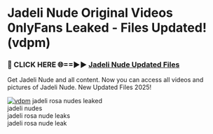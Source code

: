 # Jadeli Nude Original Videos 0nlyFans Leaked - Files Updated! (vdpm)

<h3>🔴 CLICK HERE 🌐==►► <a href="https://tinyurl.com/yc6ubb5a" rel="nofollow">Jadeli Nude Updated Files</a></h3>

Get Jadeli Nude and all content. Now you can access all videos and pictures of Jadeli Nude. New Updated Files 2025!

[![vdpm](https://i.imgur.com/7eu0CRL.gif)](https://tinyurl.com/yc6ubb5a)
jadeli rosa nudes leaked<br>
jadeli nudes<br>
jadeli rosa nude leaks<br>
jadeli rosa nude leak